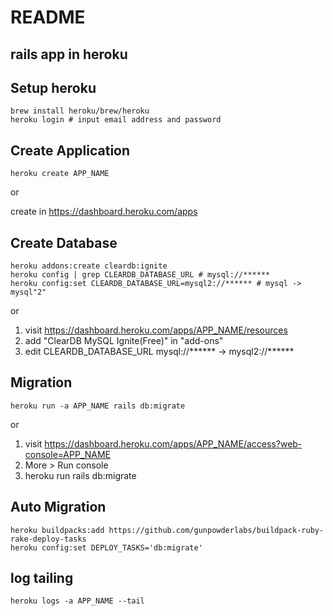 # README

## rails app in heroku

## Setup heroku

```
brew install heroku/brew/heroku
heroku login # input email address and password
```

## Create Application

```
heroku create APP_NAME
```

or

create in https://dashboard.heroku.com/apps

## Create Database

```
heroku addons:create cleardb:ignite
heroku config | grep CLEARDB_DATABASE_URL # mysql://******
heroku config:set CLEARDB_DATABASE_URL=mysql2://****** # mysql -> mysql"2"
```

or

1. visit https://dashboard.heroku.com/apps/APP_NAME/resources
2. add "ClearDB MySQL Ignite(Free)" in "add-ons"
3. edit CLEARDB_DATABASE_URL mysql://****** -> mysql2://******

## Migration

```
heroku run -a APP_NAME rails db:migrate
```

or

1. visit https://dashboard.heroku.com/apps/APP_NAME/access?web-console=APP_NAME
2. More > Run console
3. heroku run rails db:migrate

## Auto Migration

```
heroku buildpacks:add https://github.com/gunpowderlabs/buildpack-ruby-rake-deploy-tasks
heroku config:set DEPLOY_TASKS='db:migrate'
```

## log tailing

```
heroku logs -a APP_NAME --tail
```
